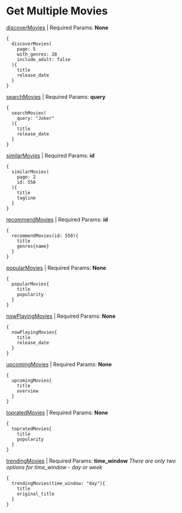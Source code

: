 # Get Multiple Movies

[discoverMovies](https://developers.themoviedb.org/3/discover/movie-discover) | Required Params: **None**
```
{
  discoverMovies(
    page: 5
    with_genres: 28
    include_adult: false
  ){
    title
    release_date
  }
}
```

[searchMovies](https://developers.themoviedb.org/3/search/search-movies) | Required Params: **query**
```
{
  searchMovies(
    query: "Joker"
  ){
    title
    release_date
  }
}
```

[similarMovies](https://developers.themoviedb.org/3/movies/get-similar-movies) | Required Params: **id**
```
{
  similarMovies(
    page: 2
    id: 550
  ){
    title
    tagline
  }
}
```

[recommendMovies](https://developers.themoviedb.org/3/movies/get-movie-recommendations) | Required Params: **id**
```
{
  recommendMovies(id: 550){
    title
    genres{name}
  }
}
```

[popularMovies](https://developers.themoviedb.org/3/movies/get-popular-movies) | Required Params: **None**
```
{
  popularMovies{
    title
    popularity
  }
}
```

[nowPlayingMovies](https://developers.themoviedb.org/3/movies/get-now-playing) | Required Params: **None**
```
{
  nowPlayingMovies{
    title
    release_date
  }
}
```

[upcomingMovies](https://developers.themoviedb.org/3/movies/get-upcoming) | Required Params: **None**
```
{
  upcomingMovies{
    title
    overview
  }
}
```

[topratedMovies](https://developers.themoviedb.org/3/movies/get-top-rated-movies) | Required Params: **None**
```
{
  topratedMovies{
    title
    popularity
  }
}
```

[trendingMovies](https://developers.themoviedb.org/3/trending/get-trending) | Required Params: **time_window**
*There are only two options for time_window - day or week*
```
{
  trendingMovies(time_window: "day"){
    title
    original_title
  }
}
```

